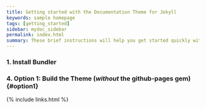 ```yaml
---
title: Getting started with the Documentation Theme for Jekyll
keywords: sample homepage
tags: [getting_started]
sidebar: mydoc_sidebar
permalink: index.html
summary: These brief instructions will help you get started quickly with the theme. The other topics in this help provide additional information and detail about working with other aspects of this theme and Jekyll.
---
```



### 1. Install Bundler

### 4. Option 1: Build the Theme (*without* the github-pages gem) {#option1}

{% include links.html %}
